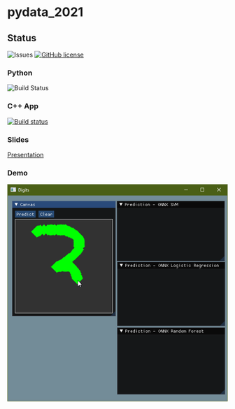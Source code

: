 # pydata_2021

## Status
![Issues](https://img.shields.io/github/issues/abhilb/pydata_2021)
[![GitHub license](https://img.shields.io/github/license/abhilb/pydata_2021)](https://github.com/abhilb/pydata_2021/blob/main/LICENSE)

### Python
![Build Status](https://github.com/abhilb/pydata_2021/actions/workflows/python-app.yml/badge.svg)

### C++ App
[![Build status](https://ci.appveyor.com/api/projects/status/t4wo7jnjl25aea07?svg=true)](https://ci.appveyor.com/project/abhilb/pydata-2021)

### Slides 
[Presentation](docs/presentation.pdf)

### Demo 
![Screenshot](src/assets/screenshot.gif)

